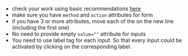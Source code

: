 - check your work using basic recommendations [here](https://github.com/mate-academy/layout_colored-blocks/blob/master/checklist.md)
- make sure you have `method` and `action` attributes for form
- if you have 3 or more attributes, move each of the on the new line (including the first one)
- No need to provide empty `value=""` attribute for inputs
- You need to use label tag for each input. So that every input could be activated by clicking on the corresponding label.
